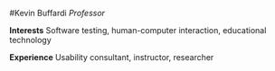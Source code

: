 #Kevin Buffardi
*Professor*

**Interests** 
Software testing, human-computer interaction, educational technology

**Experience** 
Usability consultant, instructor, researcher

